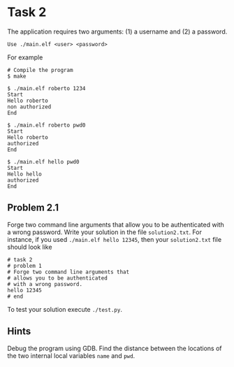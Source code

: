 # Task 2

The application requires two arguments: (1) a username and (2) a password.
```
Use ./main.elf <user> <password>
```
For example
```
# Compile the program 
$ make

$ ./main.elf roberto 1234
Start
Hello roberto
non authorized
End

$ ./main.elf roberto pwd0
Start
Hello roberto
authorized
End

$ ./main.elf hello pwd0
Start
Hello hello
authorized
End
```

## Problem 2.1
Forge two command line arguments that
allow you to be authenticated
with a wrong password.
Write your solution in the file `solution2.txt`.
For instance, if you used `./main.elf hello 12345`,
then your `solution2.txt` file should look like
```
# task 2
# problem 1
# Forge two command line arguments that
# allows you to be authenticated
# with a wrong password.
hello 12345
# end
```

To test your solution execute `./test.py`.

## Hints
Debug the program using GDB. Find the distance between the
locations of the two internal local variables `name` and `pwd`.
